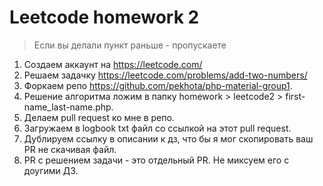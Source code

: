 # Leetcode homework 2

> Если вы делали пункт раньше - пропускаете

1. Создаем аккаунт на https://leetcode.com/
2. Решаем задачку https://leetcode.com/problems/add-two-numbers/
3. Форкаем репо https://github.com/pekhota/php-material-group1. 
4. Решение алгоритма ложим в папку homework > leetcode2 > first-name_last-name.php.
5. Делаем pull request ко мне в репо. 
6. Загружаем в logbook txt файл со ссылкой на этот pull request.
7. Дублируем ссылку в описании к дз, что бы я мог скопировать ваш PR не скачивая файл.
8. PR с решением задачи - это отдельный PR. Не миксуем его с доугими ДЗ.